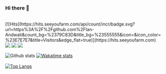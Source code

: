 ### Hi there 👋
<br>
[![Hits](https://hits.seeyoufarm.com/api/count/incr/badge.svg?url=https%3A%2F%2Fgithub.com%2FIan-Andwati&count_bg=%2379C83D&title_bg=%23555555&icon=&icon_color=%23E7E7E7&title=Visitors&edge_flat=true)](https://hits.seeyoufarm.com)
<br>
<img src="https://img.shields.io/badge/python%20-%2314354C.svg?&style=for-the-badge&logo=python&logoColor=white"/> <img src ="https://img.shields.io/badge/postgres-%23316192.svg?&style=for-the-badge&logo=postgresql&logoColor=white"/> <img src="https://img.shields.io/badge/javascript%20-%23323330.svg?&style=for-the-badge&logo=javascript&logoColor=%23F7DF1E"/> 

![Github stats](https://github-readme-stats.vercel.app/api?username=Ian-Andwati&count_private=true&show_icons=true&theme=cobalt)
[![Wakatime stats](https://github-readme-stats.vercel.app/api/wakatime?username=Ian_Andwati&theme=algolia)](https://github.com/Ian-Andwati/github-readme-stats)
<br>
<br>
[![Top Langs](https://github-readme-stats.vercel.app/api/top-langs/?username=Ian-Andwati&langs_count=10&layout=compact&theme=cobalt)](https://github.com/anuraghazra/github-readme-stats)


